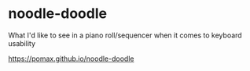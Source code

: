 # noodle-doodle
What I'd like to see in a piano roll/sequencer when it comes to keyboard usability

https://pomax.github.io/noodle-doodle

